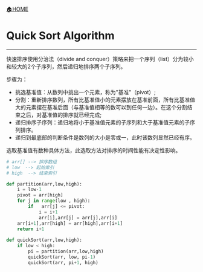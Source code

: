 [🏠HOME](README.md)

# Quick Sort Algorithm

---

快速排序使用分治法（divide and conquer）策略来把一个序列（list）分为较小和较大的2个子序列，然后递归地排序两个子序列。

步骤为：

+ 挑选基准值：从数列中挑出一个元素，称为"基准"（pivot）;
+ 分割：重新排序数列，所有比基准值小的元素摆放在基准前面，所有比基准值大的元素摆在基准后面（与基准值相等的数可以到任何一边）。在这个分割结束之后，对基准值的排序就已经完成;
+ 递归排序子序列：递归地将小于基准值元素的子序列和大于基准值元素的子序列排序。
+ 递归到最底部的判断条件是数列的大小是零或一，此时该数列显然已经有序。

选取基准值有数种具体方法，此选取方法对排序的时间性能有决定性影响。

```python
# arr[] --> 排序数组
# low  --> 起始索引
# high  --> 结束索引

def partition(arr,low,high): 
    i = low-1
    pivot = arr[high]     
    for j in range(low , high): 
        if   arr[j] <= pivot: 
            i = i+1 
            arr[i],arr[j] = arr[j],arr[i]
    arr[i+1],arr[high] = arr[high],arr[i+1] 
    return i+1
  
def quickSort(arr,low,high): 
    if low < high: 
        pi = partition(arr,low,high) 
        quickSort(arr, low, pi-1) 
        quickSort(arr, pi+1, high) 
```
